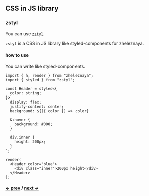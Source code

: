 ## CSS in JS library

### zstyl

You can use [`zstyl`](https://www.npmjs.com/package/zstyl).

`zstyl` is a CSS in JS library like styled-components for zheleznaya.

#### how to use

You can write like styled-components.

```tsx
import { h, render } from "zheleznaya";
import { styled } from "zstyl";

const Header = styled<{
  color: string;
}>`
  display: flex;
  justify-content: center;
  background: ${({ color }) => color}

  &:hover {
    background: #000;
  }

  div.inner {
    height: 200px;
  }
`;

render(
  <Header color="blue">
    <div class="inner">200px height</div>
  </Header>
);

```

#### [<- prev](#component-api) / [next ->](#router-library)
